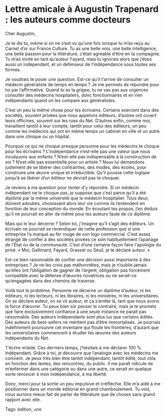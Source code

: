 # Lettre amicale à Augustin Trapenard : les auteurs comme docteurs

Cher Augustin,

Je te dis tu, même si on ne s’est vu qu’une fois lorsque tu m’as reçu au Carnet d’or sur France Culture. Tu as une belle voix, une belle intelligence, une belle passion pour la littérature, c’était agréable d’être en ta compagnie. Tu m’as invité en tant qu’auteur Fayard, mais tu ignorais alors que j’étais aussi un indépendant, et un défenseur de l’indépendance sous toutes ses formes.

Je voudrais te poser une question. Est-ce qu’il t’arrive de consulter un médecin généraliste de temps en temps ? Je me permets de répondre pour toi par l’affirmative. Quand tu as la grippe, tu ne vas pas aux urgences consulter des médecins hospitaliers, donc fonctionnaires et en rien indépendants quand on les compare aux généralistes.

C’est un peu la même chose pour les écrivains. Certains exercent dans des sociétés, souvent privées que nous appelons éditeurs, d’autres ont ouvert leurs officines, souvent sur les rues du Net. D’autres enfin, comme moi, travaillent tantôt à leur compte, tantôt pour celui des éditeurs, un peu comme les médecins qui ont en même temps un cabinet en ville et un autre dans une clinique ou un hôpital.

Pourquoi ce qui ne choque presque personne pour les médecins te choque pour les écrivains ? L’indépendance n’est-elle pas une valeur que nous inculquons aux enfants ? N’est-elle pas indispensable à la construction de soi ? N’est-elle pas essentielle pour un artiste ? Nous lui demandons justement de se libérer des contraintes, des modes, des écoles, pour construire une œuvre unique et irréductible. Qu’il pousse cette logique jusqu’à se libérer d’un éditeur ne devrait pas te choquer.

Je reviens à ma question pour tenter d’y répondre. Si un médecin indépendant ne te choque pas, je suppose que c’est parce qu’il a été diplômé par la même université que le médecin hospitalier. Tous deux, dûment adoubés, choisissent alors leur vie comme ils l’entendent en fonction de leur conception du monde. En écoutant tes propos, j’en déduis qu’il ne pourrait en aller de même pour les auteurs faute de ce diplôme.

Mais qui le leur décerne ? Selon toi, j’imagine qu’il s’agit des éditeurs. Un écrivain ne pourrait se revendiquer de cette profession que si une entreprise l’a marqué au fer rouge de son logo commercial. C’est assez étrange de confier à des sociétés privées ce soin habituellement l’apanage de l’État ou de la communauté. C’est d’une certaine façon faire l'apologie du privé. « Moi, Gallimard, Fayard, Grasset ou Seuil, je te déclare auteur. »

Est-ce bien raisonnable de confier une décision aussi importante à des entreprises ? Je ne les crois pas malhonnêtes, mais je n’oublie jamais qu’elles ont l’obligation de gagner de l’argent, obligation pas forcément compatible avec la défense d’œuvres novatrices ou ne serait-ce qu’engagées dans des chemins de traverse.

Voilà tout le problème. Personne ne décerne un diplôme d’auteur, ni les éditeurs, ni les lecteurs, ni les libraires, ni les ministres, ni les universitaires. On se déclare auteur, on se vit auteur, et ça s’arrête là, tant que nous avons la force d’œuvrer. Tu peux bien sûr penser le contraire, mais je te promets que faire exclusivement confiance à une seule instance ne paraît pas raisonnable. Des auteurs indépendants sont plus lus que certains édités. Des auteurs de best-sellers ne méritent pas d’être immortalisés. Je pourrais indéfiniment poursuivre cet inventaire qui floute les frontières, d’autant que les universitaires commencent à étudier les œuvres des auteurs indépendants du Net.

T’écrire m’aide. Ces derniers temps, j’hésitais à me déclarer 100 % indépendant. Grâce à toi, je découvre que l’analogie avec les médecins me convient. Je peux très bien être tantôt indépendant, tantôt édité, tout cela en fonction des textes, des rencontres, du public. Il me paraît ridicule de m’enfermer dans une catégorie ou dans une autre, ce serait en quelque sorte renoncer à mon indépendance, à ma liberté.

Donc, merci pour ta sortie un peu impulsive et irréfléchie. Elle m’a aidé à me positionner dans un monde éditorial en grand chamboulement. Tu vois, nous aurions mieux fait de parler de littérature que de choses sans grand rapport avec elle.

Tags: édition, une